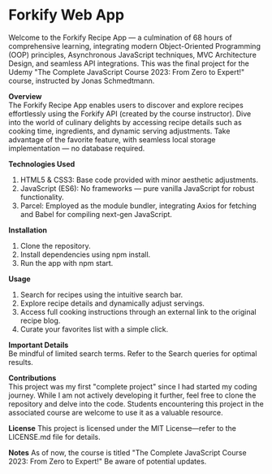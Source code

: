 # Forkify Web App

Welcome to the Forkify Recipe App — a culmination of 68 hours of comprehensive learning, integrating modern Object-Oriented Programming (OOP) principles, Asynchronous JavaScript techniques, MVC Architecture Design, and seamless API integrations. This was the final project for the Udemy "The Complete JavaScript Course 2023: From Zero to Expert!" course, instructed by Jonas Schmedtmann.

**Overview**  
The Forkify Recipe App enables users to discover and explore recipes effortlessly using the Forkify API (created by the course instructor). Dive into the world of culinary delights by accessing recipe details such as cooking time, ingredients, and dynamic serving adjustments. Take advantage of the favorite feature, with seamless local storage implementation — no database required.

**Technologies Used**  
1. HTML5 & CSS3: Base code provided with minor aesthetic adjustments.
2. JavaScript (ES6): No frameworks — pure vanilla JavaScript for robust functionality.
3. Parcel: Employed as the module bundler, integrating Axios for fetching and Babel for compiling next-gen JavaScript.

**Installation**  
1. Clone the repository.
2. Install dependencies using npm install.
3. Run the app with npm start.

**Usage**  
1. Search for recipes using the intuitive search bar.
2. Explore recipe details and dynamically adjust servings.
3. Access full cooking instructions through an external link to the original recipe blog.
4. Curate your favorites list with a simple click.

**Important Details**  
Be mindful of limited search terms. Refer to the Search queries for optimal results.

**Contributions**  
This project was my first "complete project" since I had started my coding journey. While I am not actively developing it further, feel free to clone the repository and delve into the code. Students encountering this project in the associated course are welcome to use it as a valuable resource.

**License**
This project is licensed under the MIT License—refer to the LICENSE.md file for details.

**Notes**
As of now, the course is titled "The Complete JavaScript Course 2023: From Zero to Expert!" Be aware of potential updates.

